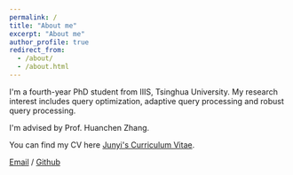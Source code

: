 ```yaml
---
permalink: /
title: "About me"
excerpt: "About me"
author_profile: true
redirect_from: 
  - /about/
  - /about.html
---
```


I'm a fourth-year PhD student from IIIS, Tsinghua University. My research interest includes query optimization, adaptive query processing and robust query processing.

I'm advised by Prof. Huanchen Zhang.

You can find my CV here [Junyi's Curriculum Vitae](../assets/CV.pdf).

[Email](mailto:zhaojy20@mails.tsinghua.edu.cn) / [Github](https://github.com/zzjjyyy)
